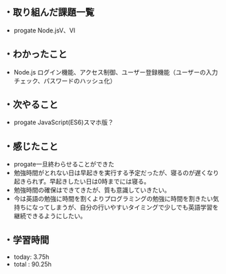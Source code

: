 ## ・取り組んだ課題一覧
- progate Node.jsⅤ、Ⅵ
## ・わかったこと
- Node.js ログイン機能、アクセス制御、ユーザー登録機能（ユーザーの入力チェック、パスワードのハッシュ化）
## ・次やること
- progate JavaScript(ES6)スマホ版？
## ・感じたこと
-  progate一旦終わらせることができた
- 勉強時間がとれない日は早起きを実行する予定だったが、寝るのが遅くなり起きられず。早起きしたい日は0時までには寝る。
- 勉強時間の確保はできてきたが、質も意識していきたい。
- 今は英語の勉強に時間を割くよりプログラミングの勉強に時間を割きたい気持ちになってしまうが、自分の行いやすいタイミングで少しでも英語学習を継続できるようにしたい。
## ・学習時間
- today:  3.75h
- total  : 90.25h